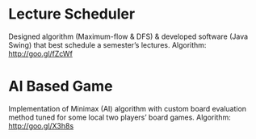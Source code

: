# Lecture Scheduler

Designed algorithm (Maximum-flow & DFS) & developed software (Java Swing) that best schedule a semester’s lectures. Algorithm: http://goo.gl/fZcWf

# AI Based Game 

Implementation of Minimax (AI) algorithm with custom board evaluation method tuned for some local two players’ board games. Algorithm: http://goo.gl/X3h8s
